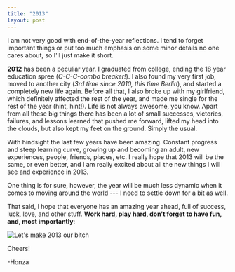 ```yaml
---
title: "2013"
layout: post
---
```


I am not very good with end-of-the-year reflections. I tend to forget important things or put too much emphasis on some minor details no one cares about, so I'll just make it short.

**2012** has been a peculiar year. I graduated from college, ending the 18 year education spree (*C-C-C-combo breaker!*). I also found my very first job, moved to another city (*3rd time since 2010, this time Berlin*), and started a completely new life again. Before all that, I also broke up with my girlfriend, which definitely affected the rest of the year, and made me single for the rest of the year (hint, hint!). Life is not always awesome, you know. Apart from all these big things there has been a lot of small successes, victories, failures, and lessons learned that pushed me forward, lifted my head into the clouds, but also kept my feet on the ground. Simply the usual.

With hindsight the last few years have been amazing. Constant progress and steep learning curve, growing up and becoming an adult, new experiences, people, friends, places, etc. I really hope that 2013 will be the same, or even better, and I am really excited about all the new things I will see and experience in 2013.

One thing is for sure, however, the year will be much less dynamic when it comes to moving around the world --- I need to settle down for a bit as well. 

That said, I hope that everyone has an amazing year ahead, full of success, luck, love, and other stuff. **Work hard, play hard, don't forget to have fun, and, most importantly**:

<div class='thumb'>
	<img class='noshade' src='https://dl.dropbox.com/s/w7i6sstmdng0jmv/2013_bitch.png' alt="Let's make 2013 our bitch" />
</div>

Cheers!

-Honza


